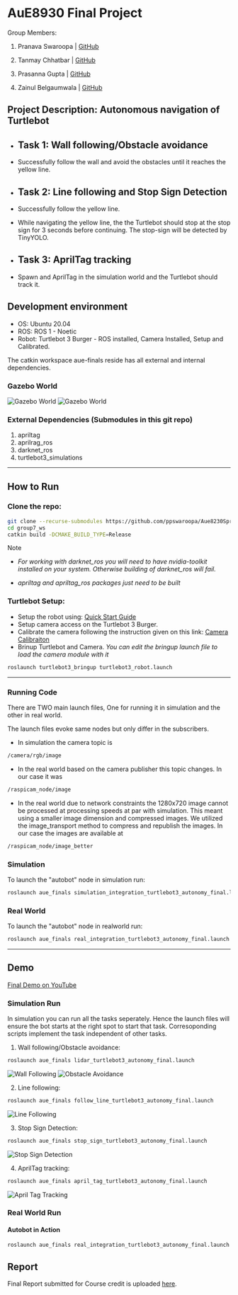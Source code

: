 
# **AuE8930 Final Project**

Group Members:

1. Pranava Swaroopa | [GitHub](https://github.com/ppswaroopa)

2. Tanmay Chhatbar | [GitHub](https://github.com/TanmayChhatbar)

3. Prasanna Gupta | [GitHub](https://github.com/hthalla)

4. Zainul Belgaumwala | [GitHub](https://github.com/zainul-b)

## **Project Description: Autonomous navigation of Turtlebot**

* ## Task 1: Wall following/Obstacle avoidance

* Successfully follow the wall and avoid the obstacles until it reaches the yellow line.

* ## Task 2: Line following and Stop Sign Detection

* Successfully follow the yellow line.
* While navigating the yellow line, the the Turtlebot should stop at the stop sign for 3 seconds before continuing. The stop-sign will be detected by TinyYOLO.

* ## Task 3: AprilTag tracking

* Spawn and AprilTag in the simulation world and the Turtlebot should track it.

## **Development environment**

* OS: Ubuntu 20.04
* ROS: ROS 1 - Noetic
* Robot: Turtlebot 3 Burger - ROS installed, Camera Installed, Setup and Calibrated.

The catkin workspace aue-finals reside has all external and internal dependencies.

### **Gazebo World**

![Gazebo World](aue_finals/screenshots/sim_world_1.png)
![Gazebo World](aue_finals/screenshots/sim_world_2.png)

### External Dependencies (Submodules in this git repo)

1. apriltag
2. aprilrag_ros
3. darknet_ros
4. turtlebot3_simulations

---

## **How to Run**

### **Clone the repo:**

```bash
git clone --recurse-submodules https://github.com/ppswaroopa/Aue8230Spring2022_Group7.git
cd group7_ws
catkin build -DCMAKE_BUILD_TYPE=Release
```

Note

* *For working with darknet_ros you will need to have nvidia-toolkit installed on your system. Otherwise building of darknet_ros will fail.*

* *apriltag and apriltag_ros packages just need to be built*

### **Turtlebot Setup:**

* Setup the robot using: [Quick Start Guide](https://emanual.robotis.com/docs/en/platform/turtlebot3/quick-start/)
* Setup camera access on the Turtlebot 3 Burger.
* Calibrate the camera following the instruction given on this link: [Camera Calibraiton](https://emanual.robotis.com/docs/en/platform/turtlebot3/autonomous_driving/#camera-calibration)
* Brinup Turtlebot and Camera. *You can edit the bringup launch file to load the camera module with it*

```bash
roslaunch turtlebot3_bringup turtlebot3_robot.launch
```

---

### **Running Code**

There are TWO main launch files, One for running it in simulation and the other in real world.

The launch files evoke same nodes but only differ in the subscribers.

* In simulation the camera topic is

```bash
/camera/rgb/image
```

* In the real world based on the camera publisher this topic changes. In our case it was

```bash
/raspicam_node/image
```

* In the real world due to network constraints the 1280x720 image cannot be processed at processing speeds at par with simulation. This meant using a smaller image dimension and compressed images. We utilized the image_transport method to compress and republish the images. In our case the images are available at

```bash
/raspicam_node/image_better
```

### Simulation

To launch the "autobot" node in simulation run:

```bash
roslaunch aue_finals simulation_integration_turtlebot3_autonomy_final.launch
```

### Real World

To launch the "autobot" node in realworld run:

```bash
roslaunch aue_finals real_integration_turtlebot3_autonomy_final.launch
```

---

## **Demo**

[Final Demo on YouTube](https://youtu.be/YXchdEtqzsE)

### Simulation Run

In simulation you can run all the tasks seperately. Hence the launch files will ensure the bot starts at the right spot to start that task. Corresoponding scripts implement the task independent of other tasks.

1. Wall following/Obstacle avoidance:

```bash
roslaunch aue_finals lidar_turtlebot3_autonomy_final.launch
```

![Wall Following](aue_finals/screenshots/Wall%20Following.png)
![Obstacle Avoidance](aue_finals/screenshots/Obstacle%20Avoidance.png)

2. Line following:

```bash
roslaunch aue_finals follow_line_turtlebot3_autonomy_final.launch
```

![Line Following](aue_finals/screenshots/Line%20Follower.png)

3. Stop Sign Detection:

```bash
roslaunch aue_finals stop_sign_turtlebot3_autonomy_final.launch
```

![Stop Sign Detection](aue_finals/screenshots/Stop%20Sign%20Recognition.png)

4. AprilTag tracking:

```bash
roslaunch aue_finals april_tag_turtlebot3_autonomy_final.launch
```

![April Tag Tracking](aue_finals/screenshots/April%20Tag%20Tracking.png)

### Real World Run

#### Autobot in Action

```bash
roslaunch aue_finals real_integration_turtlebot3_autonomy_final.launch
```

## **Report**

Final Report submitted for Course credit is uploaded [here](https://drive.google.com/file/d/1VUZHVxMLVfufkPdMCAvcL_gCtVaOL2EZ/view?usp=sharing).
